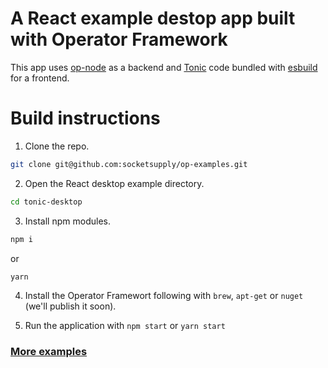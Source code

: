 # A React example destop app built with Operator Framework

This app uses [op-node](https://github.com/socketsupply/op-node) as a backend and [Tonic](https://tonicframework.dev) code bundled with [esbuild](https://esbuild.github.io) for a frontend.

# Build instructions

1. Clone the repo.
```bash
git clone git@github.com:socketsupply/op-examples.git
```
2. Open the React desktop example directory.
```bash
cd tonic-desktop
```
3. Install npm modules.
```bash
npm i
```
or
```bash
yarn
```
4. Install the Operator Framewort following with `brew`, `apt-get` or `nuget` (we'll publish it soon).

5. Run the application with `npm start` or `yarn start`

### [More examples](../)